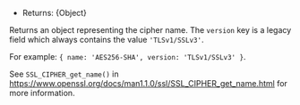 <!-- YAML
added: v0.11.4
-->

* Returns: {Object}

Returns an object representing the cipher name. The `version` key is a legacy
field which always contains the value `'TLSv1/SSLv3'`.

For example: `{ name: 'AES256-SHA', version: 'TLSv1/SSLv3' }`.

See `SSL_CIPHER_get_name()` in
https://www.openssl.org/docs/man1.1.0/ssl/SSL_CIPHER_get_name.html for more
information.

